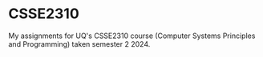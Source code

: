 # CSSE2310
My assignments for UQ's CSSE2310 course (Computer Systems Principles and Programming) taken semester 2 2024.
